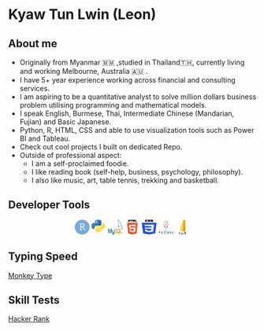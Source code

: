 <h1>Kyaw Tun Lwin (Leon)</h1>

<h2>About me</h2>
<ul>
  <li> Originally from Myanmar 🇲🇲 ,studied in Thailand🇹🇭, currently living and working Melbourne, Australia 🇦🇺 .</li>
  <li>I have 5+ year experience working across financial and consulting services.</li>
  <li>I am aspiring to be a quantitative analyst to solve million dollars business problem utilising programming and mathematical models.</li>
  <li>I speak English, Burmese, Thai, Intermediate Chinese (Mandarian, Fujian) and Basic Japanese.</li>
  <li> Python, R, HTML, CSS and able to use visualization tools such as Power BI and Tableau.</li>
  <li>Check out cool projects I built on dedicated Repo.</li>
  <li> Outside of professional aspect:
    <ul>
    <li> I am a self-proclaimed foodie.</li>
    <li>I like reading book (self-help, business, psychology, philosophy).</li>
    <li> I also like music, art, table tennis, trekking and basketball.</li>
    </ul>
  </li>
</ul>

<h2> Developer Tools </h2>
<div align="center">
<img src="./img/R-studio.svg" alt="R-studio Logo" width= 30 height=30/> 
<img src="./img/python.png" alt="Python Logo" width= 30 height=30/>
<img src="./img/mysql.svg" alt="SQL Logo" width= 30 height=30/>
<img src="./img/html.png" alt="HTML Logo" width= 30 height=30/>
<img src="./img/css.png" alt="CSS Logo" width= 30 height=30/>
<img src="./img/tableau.png" alt="Tableau Logo" width= 30 height=30/>
<img src="./img/powerbi.png" alt="PowerBI Logo" width= 30 height=30/>
</div>

<h2> Typing Speed </h2>
<a href="https://monkeytype.com/profile/leonkyaw">Monkey Type</a>

<h2> Skill Tests </h2>
<a href="https://www.hackerrank.com/profile/kyawtunlwin_l">Hacker Rank</a>
